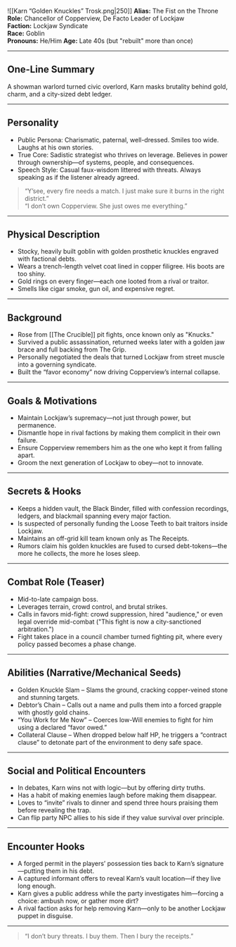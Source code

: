 ![[Karn “Golden Knuckles” Trosk.png|250]]
**Alias:** The Fist on the Throne  
**Role:** Chancellor of Copperview, De Facto Leader of Lockjaw  
**Faction:** Lockjaw Syndicate  
**Race:** Goblin  
**Pronouns:** He/Him
**Age:** Late 40s (but "rebuilt" more than once)

---

## One-Line Summary  
A showman warlord turned civic overlord, Karn masks brutality behind gold, charm, and a city-sized debt ledger.

---

## Personality  
- Public Persona: Charismatic, paternal, well-dressed. Smiles too wide. Laughs at his own stories.  
- True Core: Sadistic strategist who thrives on leverage. Believes in power through ownership—of systems, people, and consequences.  
- Speech Style: Casual faux-wisdom littered with threats. Always speaking as if the listener already agreed.  

> “Y’see, every fire needs a match. I just make sure it burns in the right district.”  
> “I don’t own Copperview. She just owes me everything.”

---

## Physical Description  
- Stocky, heavily built goblin with golden prosthetic knuckles engraved with factional debts.  
- Wears a trench-length velvet coat lined in copper filigree. His boots are too shiny.  
- Gold rings on every finger—each one looted from a rival or traitor.  
- Smells like cigar smoke, gun oil, and expensive regret.

---

## Background  
- Rose from [[The Crucible]] pit fights, once known only as "Knucks."  
- Survived a public assassination, returned weeks later with a golden jaw brace and full backing from The Grip.  
- Personally negotiated the deals that turned Lockjaw from street muscle into a governing syndicate.  
- Built the “favor economy” now driving Copperview’s internal collapse.

---

## Goals & Motivations  
- Maintain Lockjaw’s supremacy—not just through power, but permanence.  
- Dismantle hope in rival factions by making them complicit in their own failure.  
- Ensure Copperview remembers him as the one who kept it from falling apart.  
- Groom the next generation of Lockjaw to obey—not to innovate.

---

## Secrets & Hooks  
- Keeps a hidden vault, the Black Binder, filled with confession recordings, ledgers, and blackmail spanning every major faction.  
- Is suspected of personally funding the Loose Teeth to bait traitors inside Lockjaw.  
- Maintains an off-grid kill team known only as The Receipts.  
- Rumors claim his golden knuckles are fused to cursed debt-tokens—the more he collects, the more he loses sleep.

---

## Combat Role (Teaser)  
- Mid-to-late campaign boss.  
- Leverages terrain, crowd control, and brutal strikes.  
- Calls in favors mid-fight: crowd suppression, hired "audience," or even legal override mid-combat ("This fight is now a city-sanctioned arbitration.")  
- Fight takes place in a council chamber turned fighting pit, where every policy passed becomes a phase change.

---

## Abilities (Narrative/Mechanical Seeds)  
- Golden Knuckle Slam – Slams the ground, cracking copper-veined stone and stunning targets.  
- Debtor’s Chain – Calls out a name and pulls them into a forced grapple with ghostly gold chains.  
- “You Work for Me Now” – Coerces low-Will enemies to fight for him using a declared “favor owed.”  
- Collateral Clause – When dropped below half HP, he triggers a “contract clause” to detonate part of the environment to deny safe space.

---

## Social and Political Encounters  
- In debates, Karn wins not with logic—but by offering dirty truths.  
- Has a habit of making enemies laugh before making them disappear.  
- Loves to “invite” rivals to dinner and spend three hours praising them before revealing the trap.  
- Can flip party NPC allies to his side if they value survival over principle.

---

## Encounter Hooks  
- A forged permit in the players’ possession ties back to Karn’s signature—putting them in his debt.  
- A captured informant offers to reveal Karn’s vault location—if they live long enough.  
- Karn gives a public address while the party investigates him—forcing a choice: ambush now, or gather more dirt?  
- A rival faction asks for help removing Karn—only to be another Lockjaw puppet in disguise.

---

> “I don’t bury threats. I buy them. Then I bury the receipts.”